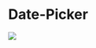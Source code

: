 # Date-Picker
[![](https://jitpack.io/v/amspayam/Date-Picker.svg)](https://jitpack.io/#amspayam/Date-Picker)
